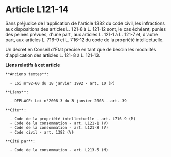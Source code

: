 # Article L121-14

Sans préjudice de l'application de l'article 1382 du code civil, les infractions aux dispositions des articles L. 121-8 à L.
121-12 sont, le cas échéant, punies des peines prévues, d'une part, aux articles L. 121-1 à L. 121-7 et, d'autre part, aux
articles L. 716-9 et L. 716-12 du code de la propriété intellectuelle. 

Un décret en Conseil d'Etat précise en tant que de besoin les modalités d'application des articles L. 121-8 à L. 121-13.

**Liens relatifs à cet article**

	**Anciens textes**:

	  - Loi n°92-60 du 18 janvier 1992 - art. 10 (P)

	**Liens**:

	  - DEPLACE: Loi n°2008-3 du 3 janvier 2008 - art. 39

	**Cite**:

	  - Code de la propriété intellectuelle - art. L716-9 (M)
	  - Code de la consommation - art. L121-1 (V)
	  - Code de la consommation - art. L121-8 (V)
	  - Code civil - art. 1382 (V)

	**Cité par**:

	  - Code de la consommation - art. L213-5 (M)
